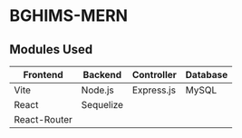 # BGHIMS-MERN

## Modules Used

| Frontend     | Backend   | Controller | Database |   
|--------------|-----------|------------|----------| 
| Vite         | Node.js   | Express.js | MySQL    |
| React        | Sequelize |            |          |
| React-Router |           |            |          | 
